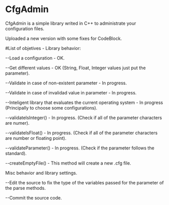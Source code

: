 # CfgAdmin
CfgAdmin is a simple library writed in C++ to administrate your configuration files.

Uploaded a new version with some fixes for CodeBlock. 

#List of objetives - Library behavior:

--Load a configuration - OK.

--Get different values - OK (String, Float, Integer values just put the parameter).

--Validate in case of non-existent parameter - In progress.

--Validate in case of invalidad value in parameter - In progress.

--Inteligent library that evaluates the current operating system - In progress (Principally to choose some configurations).

--validateIsInteger() - In progress. (Check if all of the parameter characters are numer).

--validateIsFloat() - In progress. (Check if all of the parameter characters are number or floating point).

--validateParameter() - In progress. (Check if the parameter follows the standard).

--createEmptyFile() - This method will create a new .cfg file.

Misc behavior and library settings.

--Edit the source to fix the type of the variables passed for the parameter of the parse methods.

--Commit the source code.

